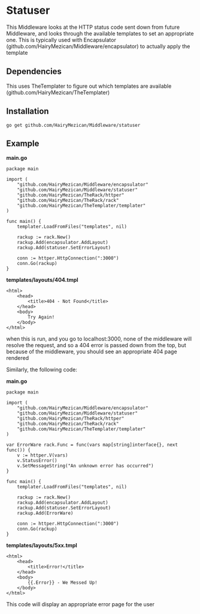 #	Statuser
This Middleware looks at the HTTP status code sent down from future Middleware, and looks through the available templates to set an appropriate one.  This is typically used with Encapsulator (github.com/HairyMezican/Middleware/encapsulator) to actually apply the template

## 	Dependencies
This uses TheTemplater to figure out which templates are available (github.com/HairyMezican/TheTemplater)

## 	Installation
`go get github.com/HairyMezican/Middleware/statuser`

## 	Example

__main.go__

	package main

	import (
		"github.com/HairyMezican/Middleware/encapsulator"
		"github.com/HairyMezican/Middleware/statuser"
		"github.com/HairyMezican/TheRack/httper"
		"github.com/HairyMezican/TheRack/rack"
		"github.com/HairyMezican/TheTemplater/templater"
	)

	func main() {
		templater.LoadFromFiles("templates", nil)

		rackup := rack.New()
		rackup.Add(encapsulator.AddLayout)
		rackup.Add(statuser.SetErrorLayout)

		conn := httper.HttpConnection(":3000")
		conn.Go(rackup)
	}
	
	
__templates/layouts/404.tmpl__

	<html>
		<head>
			<title>404 - Not Found</title>
		</head>
		<body>
			Try Again!
		</body>
	</html>
	
when this is run, and you go to localhost:3000, none of the middleware will resolve the request, and so a 404 error is passed down from the top, but because of the middleware, you should see an appropriate 404 page rendered

Similarly, the following code:

__main.go__

	package main

	import (
		"github.com/HairyMezican/Middleware/encapsulator"
		"github.com/HairyMezican/Middleware/statuser"
		"github.com/HairyMezican/TheRack/httper"
		"github.com/HairyMezican/TheRack/rack"
		"github.com/HairyMezican/TheTemplater/templater"
	)

	var ErrorWare rack.Func = func(vars map[string]interface{}, next func()) {
		v := httper.V(vars)
		v.StatusError()
		v.SetMessageString("An unknown error has occurred")
	}

	func main() {
		templater.LoadFromFiles("templates", nil)

		rackup := rack.New()
		rackup.Add(encapsulator.AddLayout)
		rackup.Add(statuser.SetErrorLayout)
		rackup.Add(ErrorWare)

		conn := httper.HttpConnection(":3000")
		conn.Go(rackup)
	}
	

__templates/layouts/5xx.tmpl__

	<html>
		<head>
			<title>Error!</title>
		</head>
		<body>
			{{.Error}} - We Messed Up!
		</body>
	</html>

This code will display an appropriate error page for the user